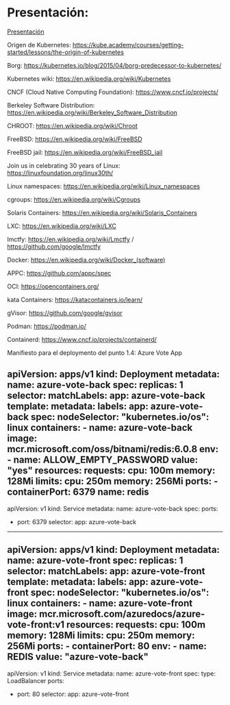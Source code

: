 # Presentación: 
[Presentación](https://1drv.ms/p/s!AoX_zvfKf0RXj8g35ppcFemsnZdOew?e=yT8mrP "Presentación")

Origen de Kubernetes: https://kube.academy/courses/getting-started/lessons/the-origin-of-kubernetes 

Borg: https://kubernetes.io/blog/2015/04/borg-predecessor-to-kubernetes/ 

Kubernetes wiki: https://en.wikipedia.org/wiki/Kubernetes 

CNCF (Cloud Native Computing Foundation): https://www.cncf.io/projects/ 

Berkeley Software Distribution: https://en.wikipedia.org/wiki/Berkeley_Software_Distribution 

CHROOT: https://en.wikipedia.org/wiki/Chroot 

FreeBSD: https://en.wikipedia.org/wiki/FreeBSD

FreeBSD jail: https://en.wikipedia.org/wiki/FreeBSD_jail

Join us in celebrating 30 years of Linux: https://linuxfoundation.org/linux30th/ 

Linux namespaces: https://en.wikipedia.org/wiki/Linux_namespaces

cgroups: https://en.wikipedia.org/wiki/Cgroups 

Solaris Containers: https://en.wikipedia.org/wiki/Solaris_Containers

LXC: https://en.wikipedia.org/wiki/LXC 

lmctfy: https://en.wikipedia.org/wiki/Lmctfy / https://github.com/google/lmctfy 

Docker: https://en.wikipedia.org/wiki/Docker_(software)

APPC: https://github.com/appc/spec

OCI: https://opencontainers.org/

kata Containers: https://katacontainers.io/learn/

gVisor: https://github.com/google/gvisor

Podman: https://podman.io/ 

Containerd: https://www.cncf.io/projects/containerd/


Manifiesto para el deploymento del punto 1.4: Azure Vote App 

apiVersion: apps/v1
kind: Deployment
metadata:
  name: azure-vote-back
spec:
  replicas: 1
  selector:
    matchLabels:
      app: azure-vote-back
  template:
    metadata:
      labels:
        app: azure-vote-back
    spec:
      nodeSelector:
        "kubernetes.io/os": linux
      containers:
      - name: azure-vote-back
        image: mcr.microsoft.com/oss/bitnami/redis:6.0.8
        env:
        - name: ALLOW_EMPTY_PASSWORD
          value: "yes"
        resources:
          requests:
            cpu: 100m
            memory: 128Mi
          limits:
            cpu: 250m
            memory: 256Mi
        ports:
        - containerPort: 6379
          name: redis
---
apiVersion: v1
kind: Service
metadata:
  name: azure-vote-back
spec:
  ports:
  - port: 6379
  selector:
    app: azure-vote-back
---
apiVersion: apps/v1
kind: Deployment
metadata:
  name: azure-vote-front
spec:
  replicas: 1
  selector:
    matchLabels:
      app: azure-vote-front
  template:
    metadata:
      labels:
        app: azure-vote-front
    spec:
      nodeSelector:
        "kubernetes.io/os": linux
      containers:
      - name: azure-vote-front
        image: mcr.microsoft.com/azuredocs/azure-vote-front:v1
        resources:
          requests:
            cpu: 100m
            memory: 128Mi
          limits:
            cpu: 250m
            memory: 256Mi
        ports:
        - containerPort: 80
        env:
        - name: REDIS
          value: "azure-vote-back"
---
apiVersion: v1
kind: Service
metadata:
  name: azure-vote-front
spec:
  type: LoadBalancer
  ports:
  - port: 80
  selector:
    app: azure-vote-front


    
    

